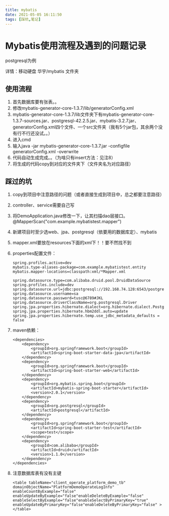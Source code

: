 ```yaml
---
title: mybatis
date: 2021-05-05 16:11:50
tags: [踩坑,笔记]
---
```


# Mybatis使用流程及遇到的问题记录

postgresql为例

详情：移动硬盘 华宇/mybatis 文件夹

<!--more-->

## 使用流程

1. 首先数据库要有张表。。
2. 修改mybatis-generator-core-1.3.7/lib/generatorConfig.xml
3. mybatis-generator-core-1.3.7/lib文件夹下有mybatis-generator-core-1.3.7-sources.jar、postgresql-42.2.5.jar、mybatis-3.2.7.jar、generatorConfig.xml四个文件、一个src文件夹（我有5个jar包，其余两个没有行不行还没试。。）
4. 进入cmd
5. 输入java -jar mybatis-generator-core-1.3.7.jar -configfile generatorConfig.xml -overwrite
6. 代码自动生成完成。。（为啥只有insert方法：见注8）
7. 将生成的代码copy到对应的文件夹下（文件夹名为对应路径）

## 踩过的坑

1. copy到项目中注意路径的问题（或者直接生成到项目中，总之都要注意路径）

2. controller、service需要自己写

3. 将DemoApplication.java修改一下，让其扫描dao层接口。  @MapperScan("com.example.mybatistest.mapper")

4. 新建项目时至少选web、jpa、postgresql（依要用的数据库定）、mybatis

5. mapper.xml要放在resources下面的xml下！！要不然找不到

6. properties配置文件：

   ```
   spring.profiles.active=dev
   mybatis.type-aliases-package=com.example.mybatistest.entity
   mybatis.mapper-locations=classpath:xml/*Mapper.xml
   
   spring.datasource.type=com.alibaba.druid.pool.DruidDataSource
   spring.profiles.include=dev
   spring.datasource.url=jdbc:postgresql://192.168.74.128:6543/postgres
   spring.datasource.username=sa
   spring.datasource.password=tusc@6789#JKL
   spring.datasource.driverClassName=org.postgresql.Driver
   spring.jpa.properties.hibernate.dialect=org.hibernate.dialect.PostgreSQLDialect
   spring.jpa.properties.hibernate.hbm2ddl.auto=update
   spring.jpa.properties.hibernate.temp.use_jdbc_metadata_defaults = false
   ```

7. maven依赖：

   ```
   <dependencies>
       <dependency>
           <groupId>org.springframework.boot</groupId>
           <artifactId>spring-boot-starter-data-jpa</artifactId>
       </dependency>
       <dependency>
           <groupId>org.springframework.boot</groupId>
           <artifactId>spring-boot-starter-web</artifactId>
       </dependency>
       <dependency>
           <groupId>org.mybatis.spring.boot</groupId>
           <artifactId>mybatis-spring-boot-starter</artifactId>
           <version>2.0.1</version>
       </dependency>
       <dependency>
           <groupId>org.postgresql</groupId>
           <artifactId>postgresql</artifactId>
       </dependency>
       <dependency>
           <groupId>org.springframework.boot</groupId>
           <artifactId>spring-boot-starter-test</artifactId>
           <scope>test</scope>
       </dependency>
       <dependency>
           <groupId>com.alibaba</groupId>
           <artifactId>druid</artifactId>
           <version>1.1.0</version>
       </dependency>
   </dependencies>
   ```

8. 注意数据库表有没有主键

   ```
   <table tableName="client_operate_platform_demo_tb" domainObjectName="PlatformDemoOperateLogInfo" enableCountByExample="false" enableUpdateByExample="false"enableDeleteByExample="false" enableSelectByExample="false"enableSelectByPrimaryKey="true" enableUpdateByPrimaryKey="false"enableDeleteByPrimaryKey="false" ></table>
   ```

   